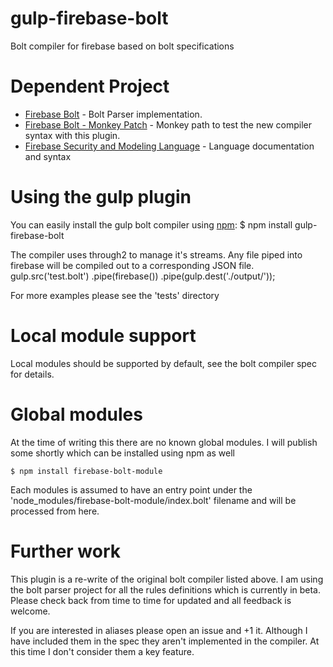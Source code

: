 # gulp-firebase-bolt 
Bolt compiler for firebase based on bolt specifications

# Dependent Project

  - [Firebase Bolt](https://www.github.com/firebase/bolt) - Bolt Parser implementation.
  - [Firebase Bolt - Monkey Patch](https://www.github.com/brewsoftware/bolt) - Monkey path to test the new compiler syntax with this plugin.
  - [Firebase Security and Modeling Language](https://www.github.com/firebase/bolt/docs/language.md) - Language documentation and syntax

# Using the gulp plugin

You can easily install the gulp bolt compiler using [npm](https://docs.npmjs.com/cli/install):
    $ npm install gulp-firebase-bolt 

The compiler uses through2 to manage it's streams. Any file piped into firebase will be compiled out to a corresponding JSON file.
    gulp.src('test.bolt')
    .pipe(firebase())
    .pipe(gulp.dest('./output/'));

For more examples please see the 'tests' directory

# Local module support

Local modules should be supported by default, see the bolt compiler spec for details.

# Global modules

At the time of writing this there are no known global modules. I will publish some shortly which can be installed using npm as well

    $ npm install firebase-bolt-module

Each modules is assumed to have an entry point under the 'node_modules/firebase-bolt-module/index.bolt' filename and will be processed from here.


# Further work

This plugin is a re-write of the original bolt compiler listed above. I am using the bolt parser project for all the rules definitions which is currently in beta. Please check back from time to time for updated and all feedback is welcome. 

If you are interested in aliases please open an issue and +1 it. Although I have included them in the spec they aren't implemented in the compiler. At this time I don't consider them a key feature.
